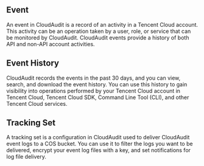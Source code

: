 
## Event
An event in CloudAudit is a record of an activity in a Tencent Cloud account. This activity can be an operation taken by a user, role, or service that can be monitored by CloudAudit. CloudAudit events provide a history of both API and non-API account activities.  
## Event History
CloudAudit records the events in the past 30 days, and you can view, search, and download the event history. You can use this history to gain visibility into operations performed by your Tencent Cloud account in Tencent Cloud, Tencent Cloud SDK, Command Line Tool (CLI), and other Tencent Cloud services.
## Tracking Set
A tracking set is a configuration in CloudAudit used to deliver CloudAudit event logs to a COS bucket. You can use it to filter the logs you want to be delivered, encrypt your event log files with a key, and set notifications for log file delivery. 


